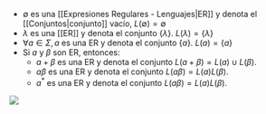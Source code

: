 - $∅$ es una [[Expresiones Regulares - Lenguajes|ER]] y denota el [[Conjuntos|conjunto]] vacío, $L(∅)=∅$
- $λ$ es una [[ER]] y denota el conjunto $\{λ\}$. $L(λ)=\{λ\}$
- $∀a∈Σ, a$ es una ER y denota el conjunto $\{a\}$. $L(a) = \{a\}$
- Si $ɑ$ y $β$ son ER, entonces:
	- $ɑ+β$ es una ER y denota el conjunto $L(ɑ+β)=L(ɑ) ∪ L(β)$.
	- $ɑβ$ es una ER y denota el conjunto $L(ɑβ)=L(ɑ)L(β)$.
	- $ɑ^*$ es una ER y denota el conjunto $L(ɑβ)=L(ɑ)L(β)$.


![](http://127.0.0.1:46793/paste-673710d42f7bff0936d19c7c8a71135e4090a03b.jpg)